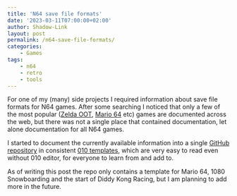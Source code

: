 ```yaml
---
title: 'N64 save file formats'
date: '2023-03-11T07:00:00+02:00'
author: Shadow-Link
layout: post
permalink: /n64-save-file-formats/
categories:
    - Games
tags:
    - n64
    - retro
    - tools
---
```


For one of my (many) side projects I required information about save file formats for N64 games. After some searching I noticed that only a few of the most popular ([Zelda OOT](https://wiki.cloudmodding.com/oot/Save_Format), [Mario 64](http://bryc.github.io/sm64eep/) etc) games are documented across the web, but there was not a single place that contained documentation, let alone documentation for all N64 games.

I started to document the currently available information into a single [GitHub repository](https://github.com/KilianSteenman/N64-Save-file-formats) in consistent [010 templates](https://www.sweetscape.com/010editor/repository/templates/), which are very easy to read even without 010 editor, for everyone to learn from and add to. 

As of writing this post the repo only contains a template for Mario 64, 1080 Snowboarding and the start of Diddy Kong Racing, but I am planning to add more in the future.